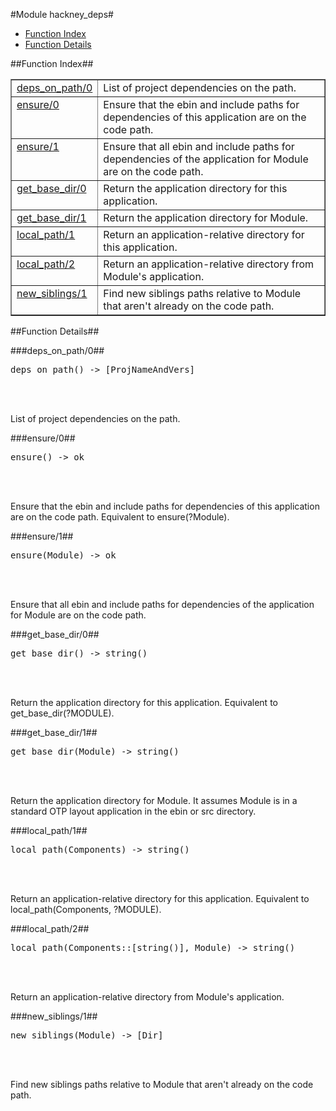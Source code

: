 

#Module hackney_deps#
* [Function Index](#index)
* [Function Details](#functions)


<a name="index"></a>

##Function Index##


<table width="100%" border="1" cellspacing="0" cellpadding="2" summary="function index"><tr><td valign="top"><a href="#deps_on_path-0">deps_on_path/0</a></td><td>List of project dependencies on the path.</td></tr><tr><td valign="top"><a href="#ensure-0">ensure/0</a></td><td>Ensure that the ebin and include paths for dependencies of
this application are on the code path.</td></tr><tr><td valign="top"><a href="#ensure-1">ensure/1</a></td><td>Ensure that all ebin and include paths for dependencies
of the application for Module are on the code path.</td></tr><tr><td valign="top"><a href="#get_base_dir-0">get_base_dir/0</a></td><td>Return the application directory for this application.</td></tr><tr><td valign="top"><a href="#get_base_dir-1">get_base_dir/1</a></td><td>Return the application directory for Module.</td></tr><tr><td valign="top"><a href="#local_path-1">local_path/1</a></td><td>Return an application-relative directory for this application.</td></tr><tr><td valign="top"><a href="#local_path-2">local_path/2</a></td><td>Return an application-relative directory from Module's application.</td></tr><tr><td valign="top"><a href="#new_siblings-1">new_siblings/1</a></td><td>Find new siblings paths relative to Module that aren't already on the
code path.</td></tr></table>


<a name="functions"></a>

##Function Details##

<a name="deps_on_path-0"></a>

###deps_on_path/0##


<pre>deps_on_path() -&gt; [ProjNameAndVers]</pre>
<br></br>


List of project dependencies on the path.<a name="ensure-0"></a>

###ensure/0##


<pre>ensure() -&gt; ok</pre>
<br></br>


Ensure that the ebin and include paths for dependencies of
this application are on the code path. Equivalent to
ensure(?Module).<a name="ensure-1"></a>

###ensure/1##


<pre>ensure(Module) -&gt; ok</pre>
<br></br>


Ensure that all ebin and include paths for dependencies
of the application for Module are on the code path.<a name="get_base_dir-0"></a>

###get_base_dir/0##


<pre>get_base_dir() -&gt; string()</pre>
<br></br>


Return the application directory for this application. Equivalent to
get_base_dir(?MODULE).<a name="get_base_dir-1"></a>

###get_base_dir/1##


<pre>get_base_dir(Module) -&gt; string()</pre>
<br></br>


Return the application directory for Module. It assumes Module is in
a standard OTP layout application in the ebin or src directory.<a name="local_path-1"></a>

###local_path/1##


<pre>local_path(Components) -&gt; string()</pre>
<br></br>


Return an application-relative directory for this application.
Equivalent to local_path(Components, ?MODULE).<a name="local_path-2"></a>

###local_path/2##


<pre>local_path(Components::[string()], Module) -&gt; string()</pre>
<br></br>


Return an application-relative directory from Module's application.<a name="new_siblings-1"></a>

###new_siblings/1##


<pre>new_siblings(Module) -&gt; [Dir]</pre>
<br></br>


Find new siblings paths relative to Module that aren't already on the
code path.